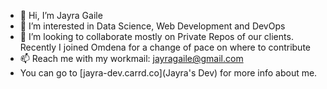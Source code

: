 - 👋 Hi, I’m Jayra Gaile
- 👀 I’m interested in Data Science, Web Development and DevOps
- 💞️ I’m looking to collaborate mostly on Private Repos of our clients. Recently I joined Omdena for a change of pace on where to contribute
- 📫 Reach me with my workmail: jayragaile@gmail.com
- You can go to [jayra-dev.carrd.co](Jayra's Dev) for more info about me.

<!---
spitzc32/spitzc32 is a ✨ special ✨ repository because its `README.md` (this file) appears on your GitHub profile.
You can click the Preview link to take a look at your changes.
--->

